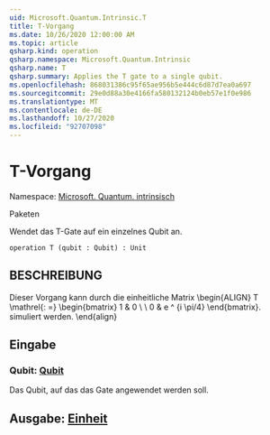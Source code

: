 ```yaml
---
uid: Microsoft.Quantum.Intrinsic.T
title: T-Vorgang
ms.date: 10/26/2020 12:00:00 AM
ms.topic: article
qsharp.kind: operation
qsharp.namespace: Microsoft.Quantum.Intrinsic
qsharp.name: T
qsharp.summary: Applies the T gate to a single qubit.
ms.openlocfilehash: 868031386c95f65ae956b5e444c6d87d7ea0a697
ms.sourcegitcommit: 29e0d88a30e4166fa580132124b0eb57e1f0e986
ms.translationtype: MT
ms.contentlocale: de-DE
ms.lasthandoff: 10/27/2020
ms.locfileid: "92707098"
---
```

# <a name="t-operation"></a>T-Vorgang

Namespace: [Microsoft. Quantum. intrinsisch](xref:Microsoft.Quantum.Intrinsic)

Paketen [](https://nuget.org/packages/)


Wendet das T-Gate auf ein einzelnes Qubit an.

```qsharp
operation T (qubit : Qubit) : Unit
```


## <a name="description"></a>BESCHREIBUNG

Dieser Vorgang kann durch die einheitliche Matrix \begin{ALIGN} T \mathrel{: =} \begin{bmatrix} 1 & 0 \\ \\ 0 & e ^ {i \pi/4} \end{bmatrix}. simuliert werden.
\end{align}

## <a name="input"></a>Eingabe

### <a name="qubit--qubit"></a>Qubit: [Qubit](xref:microsoft.quantum.lang-ref.qubit)

Das Qubit, auf das das Gate angewendet werden soll.



## <a name="output--unit"></a>Ausgabe: [Einheit](xref:microsoft.quantum.lang-ref.unit)

